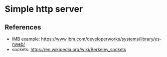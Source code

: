 # Simple http server

## References
- IMB example: https://www.ibm.com/developerworks/systems/library/es-nweb/
- sockets: https://en.wikipedia.org/wiki/Berkeley_sockets
